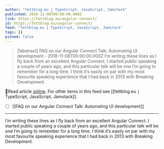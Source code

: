 ```yaml
---
author: "fettblog․eu ∣ TypeScript, JavaScript, Jamstack"
published: 2018-11-08T00:00:00.000Z
link: https://fettblog.eu/angular-connect/
id: https://fettblog.eu/angular-connect/
feed: "fettblog․eu ∣ TypeScript, JavaScript, Jamstack"
tags: []
pinned: false
---
```

> [!abstract] FAQ on our Angular Connect Talk: Automating UI development - 2018-11-08T00:00:00.000Z
> I’m writing these lines as I fly back from an excellent Angular Connect. I started public speaking a couple of years ago, and this particular talk will be one I’m going to remember for a long time. I think it’s easily on par with my most favourite speaking experience that I had back in 2013 with Breaking Development.

🔗Read article [online](https://fettblog.eu/angular-connect/). For other items in this feed see [[fettblog․eu ∣ TypeScript, JavaScript, Jamstack]].

- [ ] [[FAQ on our Angular Connect Talk꞉ Automating UI development]]
- - -
I’m writing these lines as I fly back from an excellent Angular Connect. I started public speaking a couple of years ago, and this particular talk will be one I’m going to remember for a long time. I think it’s easily on par with my most favourite speaking experience that I had back in 2013 with Breaking Development.
